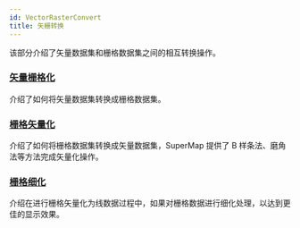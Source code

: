 ```yaml
---
id: VectorRasterConvert
title: 矢栅转换
---
```

该部分介绍了矢量数据集和栅格数据集之间的相互转换操作。

### [矢量栅格化](VectortoRaster)

介绍了如何将矢量数据集转换成栅格数据集。

### [栅格矢量化](RasterToVector)

介绍了如何将栅格数据集转换成矢量数据集，SuperMap 提供了 B 样条法、磨角法等方法完成矢量化操作。

### [栅格细化](ThinRaster)

介绍在进行栅格矢量化为线数据过程中，如果对栅格数据进行细化处理，以达到更佳的显示效果。
